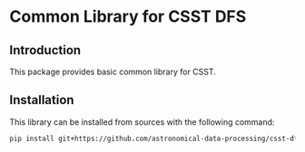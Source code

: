 # Common Library for CSST DFS

## Introduction

This package provides basic common library for CSST. 

## Installation

This library can be installed from sources with the following command: 

```bash
pip install git+https://github.com/astronomical-data-processing/csst-dfs-commons.git
```
